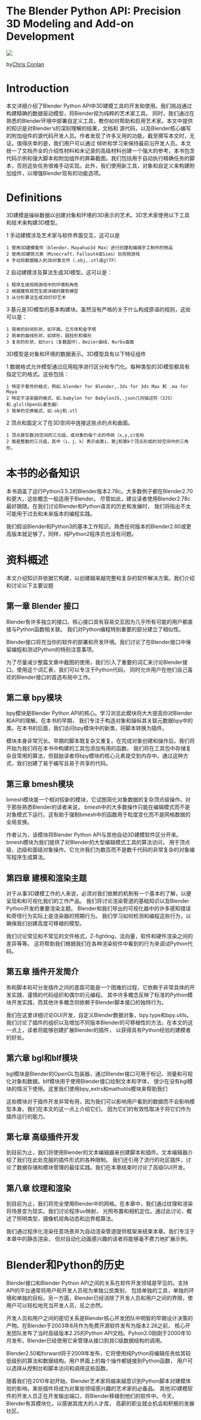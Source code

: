 # The Blender Python API: Precision 3D Modeling and Add-on Development

![](https://chrisconlan.com/wp-content/uploads/2017/06/blender_python_api-717x1024.png)

by[Chris Conlan](https://github.com/chrisconlan)


# Introduction

本文详细介绍了Blender Python API中3D建模工具的开发和使用。我们挑战通过构建精确的数据驱动模型，将Blender视为纯粹的艺术家工具。
同时，我们通过在熟悉的Blender环境中部署自定义工具，教你如何帮助和启用艺术家。本文中提供的知识是对Blender’s的深刻理解的结果，文档和
源代码，以及Blender核心编写的附加组件的源代码开发人员。作者发现了许多又用的功能，截至撰写本文时，无证。值得庆幸的是，我们用户可以通过
倾听和学习来保持最前沿开发人员。本文统一了文档齐全的介绍性材料和未记录的高级材料创建一个强大的参考。本书包含代码示例和强大脚本和附加组件的屏幕截图。我们包括用于自动执行精确任务的脚本，否则这些任务很难手动实现。此外，我们使用新工具，对象和自定义来构建附加组件，以增强Blender现有的功能选项。

# Definitions

3D建模是操纵数据以创建对象和环境的3D表示的艺术。3D艺术家使用以下工具和技术来构建3D模型。

  1 手动建模涉及艺术家与软件界面交互，这可以是
  
    1 使用3D建模套件（blender，Mayahuo3d Max）进行创建和编辑手工制作的物品
    2 使用3D建筑元素（Minecraft，Fallout4或Sims）玩视频游戏
    4 手动将数据输入到3D对象文件（.obj,.stl或glTF）
 
  2 自动建模涉及算法生成3D模型。这可以是：

    1 程序生成视频游戏中的环境和角色
    2 根据建筑规范生成详细的建筑模型
    3 从分形算法生成3D打印艺术
    
  3  基元是3D模型的基本构建块。虽然没有严格的关于什么构成原语的规则，这些可以是：

    1 简单的封闭形状，如平面，立方体和金字塔
    2 简单的曲线形状，如球形，圆柱形和锥形
    3 复杂的形状，如tori（复数圆环），Bezier曲线，Nurbs曲面
    
3D模型是对象和环境的数据表示。3D模型具有以下特征组件

  1 数据格式允许模型通过应用程序进行区分和专门化。每种类型的3D模型都具有指定它的格式。这些包括：

    1 特定于套件的格式，例如.blender for Blender,.3ds for 3ds Max 和 .ma for Maya
    2 特定于渲染器的格式，如.babylon for BabylonJS,.json几何描述符（3JS）和.glsl(OpenGL着色器）
    3 简单的交换格式，如.obj和.stl
    
  2 顶点和面定义了在3D空间中连接这些点的点和曲面。
  
    1 顶点是实数3D空间的三元组，或对象的每个点的传统（x,y,z)坐标
    2 面是整数的三元组，其中（i，j，k）表示由第i，第j和第k个顶点形成的3D空间中的三角形。
    
# 本书的必备知识

本书涵盖了运行Python3.5.2的Blender版本2.78c。大多数例子都在Blender2.70和更大，这些概念一般适用于Blender。
尽管如此，建议读者使用Blender2.78c最好跟随。在我们讨论Blender和Python语言的历史和发展时，
我们将指出不太可能用于过去和未来版本的编程实践。

  我们假设Blender和Python3的基本工作知识。熟悉任何版本的Blender2.60或更高版本就足够了。同样，纯Python2程序员也没有问题。
  
# 资料概述

本文介绍知识并依据它构建，以创建越来越完整和复杂的软件解决方案。我们介绍和讨论以下主要议题

## 第一章 Blender 接口

Blender有许多独立的接口。核心接口具有容易交互因为几乎所有可能的用户都直接与Python函数相关联。
我们对Python编程特别重要的部分建立了相似性。

Blender接口将充当你的软件的部署和开发环境。我们讨论了在Blender接口中保留编程和测试Python的特别注意事项。

为了尽量减少整篇文章中截图的使用，我们引入了重要的词汇来讨论Blender接口。使用这个词汇表，我们可以专注于Python代码，
同时允许用户在他们自己喜欢的Blender接口的首选布局中工作。

## 第二章 bpy模块

bpy模块是Blender Python API的核心。学习浏览此模块将大大提高你对Blender和API的理解。在本书的早期，
我们专注于构造对象和操纵其关联元数据bpy中的类。在本书的后面，我们访问bpy模块中的新类，将脚本转换为插件。

模块本身非常冗长。早期的脚本既复杂又重复。在完成对象创建和操作后，我们将开始为我们将在本书中构建的工具包添加有用的函数。
我们将在工具包中存储复杂且常用的算法，但鼓励读者将bpy模块的核心元素提交到内存中。通过这种方式，我们创建了易于编写且易于共享的代码。

## 第三章 bmesh模块

bmesh模块是一个相对较新的模块，它试图简化对象数据的复杂顶点级操作。对于那些熟悉Blender的读者来说，
bmesh中的大多数操作只能在编辑模式而不是对象模式下运行。这有助于强制bmesh中的函数用于粒度变化而不是网格数据的全局变换。

作者认为，该模块将Blender Python API与其他自动3D建模软件区分开来。bmesh模块为我们提供了对Blender的大型编辑模式工具的算法访问，
用于顶点级，边级和面级对象操作。它允许我们为数百而不是数千代码的非常复杂的对象编写程序生成算法。

## 第四章 建模和渲染主题

对于从事3D建模工作的人来说，必须对我们依赖的机制有一个基本的了解，以便呈现和和可视化我们的工作产品。
我们将讨论渲染管道的基础知识以及Blender Python开发的重要渲染主题。
Blender和我们导出的可视化器中的许多感知错误和奇怪行为实际上是渲染器的预期行为。
我们学习如何检测和编程这些行为，以确保我们创建高度可移植的模型。

我们讨论常见和不常见的文件格式，Z-fighting，法向量，软件和硬件渲染之间的差异等等。
这将帮助我们根据我们在各种渲染软件中看到的行为来调试Python代码。

## 第五章 插件开发简介

弥和脚本和可分发插件之间的差距可能是一个困难的过程，它依赖于非常具体的开发实践、谨慎的代码组织和偶尔的元编程。
其中许多概念反映了标准的Python模块开发实践，而其他许多概念则依赖于Blender脚本接口的独特行为。

我们在这里详细讨论GUI开发，自定义Blender数据对象，bpy.type和bpy.utils。
我们讨论了插件的组织以及增加不同版本Blender的可移植性的方法。在本文的这一点上，读者将能够创建扩展Blender的插件，
以获得具有Python经验的建模者的好处。

## 第六章 bgl和blf模块

bgl模块是Blender的OpenGL包装器，通过Blender接口可用于标记、测量和可视化对象和数据。blf模块用于使用Blender接口绘制文本和字体，
很少在没有bgl模块的情况下使用。这里我们使用bpy_extrs和mathutils模块来帮助我们

这些模块对于插件开发非常有用，因为我们可以影响用户看到的数据而不会影响模型本身。我们在本文的这一点上介绍它们，
因为它们的有效性取决于将它们作为插件运行的能力。

## 第七章 高级插件开发

到目前为止，我们将使用Blender的文本编辑器来创建脚本和插件。文本编辑器介绍了我们在此处克服的插件形式的各种限制。
我们还引用了流行的社区插件，讨论了数据存储和模块管理的最佳实践。我们在本章结束时讨论了高级GUI开发。

## 第八章 纹理和渲染

到目前为止，我们将完全使用Blender中的网格。在本章中，我们通过纹理和渲染将场景变为现实。我们讨论程序uv映射，
光照布置和相机定位。通过此讨论，概述了照明类型，摄像机视角动态和边界框算法。

我们通过程序化渲染任意场景并为自动渲染管道提供框架来结束本章。我们专注于本章中的静态渲染，
但对自动化动画感兴趣的读者将能够毫不费力地扩展示例。

# Blender和Python的历史

Blender接口和Blender Python API之间的关系在软件开发领域是罕见的。支持API的平台通常将用户和开发人员视为单独公民类别，
包括单独的工具，单独的环境和单独的目标。另一方面，Blender已经消除了开发人员和用户之间的界限，使用户可以轻松地充当开发人员，反之亦然。

开发人员和用户之间的密切关系是Blender核心开发团队中明智的早期设计决策的产物。在Blender于2003年8月作为免费开源软件发布为版本2.26之前，
核心开发团队发布了当时高级版本2.25的Python API文档。Pyhon2.0刚刚于2000年10月发布，Blender已经使用它来管理从接口到其C级数据结构的调用。

Blender2.50和forward将于2009年发布，它将使用纯Python将编辑任务给其较低级别的算法和数据结构。用户界面上的每个操作都链接到Python函数，
用户可以选择从控制台和脚本访问和调用这些函数。

随着我们在2010年初开始，Blender艺术家将越来越意识到Python脚本对建模体验的影响。某些插件将成为对某些领域感兴趣的艺术家的必备品。
其他3D建模软件的开发人员正在开发输出端口，将Blender移植到他们的软件中。今天，Blender有其模块化，以感谢其庞大的人才库，
高薪的职业就业机会和积极的发展社区。
